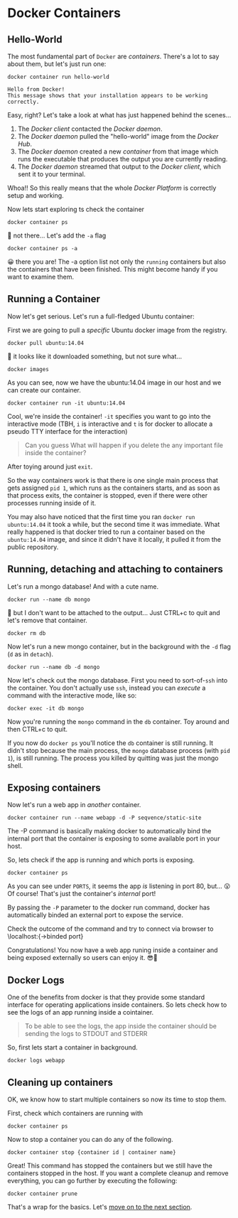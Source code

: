 # Docker Containers

## Hello-World

The most fundamental part of `Docker` are *containers*. There's a lot to say about them, but let's just run one:

```
docker container run hello-world

Hello from Docker!
This message shows that your installation appears to be working correctly.
```
Easy, right? Let's take a look at what has just happened behind the scenes...

 1. The *Docker client* contacted the *Docker daemon*.
 2. The *Docker daemon* pulled the "hello-world" image from the *Docker Hub*.
 3. The *Docker daemon* created a new *container* from that image which runs the
    executable that produces the output you are currently reading.
 4. The *Docker daemon* streamed that output to the *Docker client*, which sent it
    to your terminal.

Whoa!! So this really means that the whole *Docker Platform* is correctly setup and working.


Now lets start exploring ts check the container 

```
docker container ps
```

🤔 not there... Let's add the `-a` flag

```
docker container ps -a
```

😀 there you are! The -a option list not only the `running` containers but also the containers that have been finished.  This might become handy if you want to examine them.



## Running a Container

Now let's get serious. Let's run a full-fledged Ubuntu container:

First we are going to pull a *specific* Ubuntu docker image from the registry.

```
docker pull ubuntu:14.04
```

🤔 it looks like it downloaded something, but not sure what...

```
docker images
```

As you can see, now we have the ubuntu:14.04 image in our host and we can create our container.


```
docker container run -it ubuntu:14.04
```

Cool, we're inside the container! `-it` specifies you want to go into the interactive mode (TBH, `i` is interactive and `t` is for docker to allocate a pseudo TTY interface for the interaction)

> Can you guess What will happen if you delete the any important file inside the container? 

After toying around just `exit`. 

So the way containers work is that there is one single main process that gets assigned `pid 1`, which runs as the containers starts, and as soon as that process exits, the container is stopped, even if there were other processes running inside of it.

You may also have noticed that the first time you ran `docker run ubuntu:14.04` it took a while, but the second time it was immediate. What really happened is that docker tried to run a container based on the `ubuntu:14.04` image, and since it didn't have it locally, it pulled it from the public repository. 




## Running, detaching and attaching to containers

Let's run a mongo database! And with a cute name.

```
docker run --name db mongo
```

🤔 but I don't want to be attached to the output... Just CTRL+c to quit and let's remove that container.

```
docker rm db
```

Now let's run a new mongo container, but in the background with the `-d` flag (`d` as in `detach`).

```
docker run --name db -d mongo
```

Now let's check out the mongo database. First you need to sort-of-`ssh` into the container. You don't actually use `ssh`, instead you can _execute_ a command with the interactive mode, like so:

```
docker exec -it db mongo
```

Now you're running the `mongo` command in the `db` container. Toy around and then CTRL+c to quit.

If you now do `docker ps` you'll notice the `db` container is still running. It didn't stop because the main process, the `mongo` database process (with `pid 1`), is still running. The process you killed by quitting was just the mongo shell.



## Exposing containers

Now let's run a web app in _another_ container.

```
docker container run --name webapp -d -P seqvence/static-site
```

The -P command is basically making docker to automatically bind the internal port that the container is exposing to some available port in your host.

So, lets check if the app is running and which ports is exposing.

```
docker container ps
```

As you can see under `PORTS`, it seems the app *is* listening in port 80, but... 😮 Of course! That's just the container's _internal_ port! 

By passing the `-P` parameter to the docker run command, docker has automatically binded an external port to expose the service. 

Check the outcome of the command and try to connect via browser to \\localhost:{->binded port}


Congratulations! You now have a web app runing inside a container and being exposed externally so users can enjoy it. 😎🐳


## Docker Logs

One of the benefits from docker is that they provide some standard interface for operating applications inside containers.  So lets check how to see the logs of an app running inside a cointainer.

> To be able to see the logs, the app inside the container should be sending the logs to  STDOUT and STDERR

So, first lets start a container in background.

```
docker logs webapp
```

## Cleaning up containers

OK,  we know how to start multiple containers so now its time to stop them. 

First, check which containers are running with 

```
docker container ps
```

Now to stop a container you can do any of the following. 

``` 
docker container stop {container id | container name}
```

Great! This command has stopped the containers but we still have the containers stopped in the host. If you want a complete cleanup and remove everything, you can go further by executing the following:

``` 
docker container prune
```

That's a wrap for the basics. Let's [move on to the next section](https://github.com/bitlogic/hello-docker/tree/master/2-building-images).